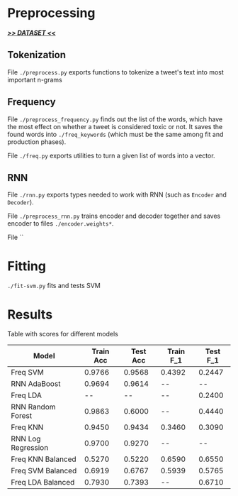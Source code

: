 # Preprocessing

[_**>> DATASET <<**_](https://www.kaggle.com/competitions/jigsaw-unintended-bias-in-toxicity-classification/data)

## Tokenization

File `./preprocess.py` exports functions to tokenize a tweet's text into most important n-grams

## Frequency

File `./preprocess_frequency.py` finds out the list of the words, which have the most effect on whether a tweet is considered toxic or not. It saves the found words into `./freq_keywords` (which must be the same among fit and production phases).

File `./freq.py` exports utilities to turn a given list of words into a vector.

## RNN

File `./rnn.py` exports types needed to work with RNN (such as `Encoder` and `Decoder`).

File `./preprocess_rnn.py` trains encoder and decoder together and saves encoder to files `./encoder.weights*`.

File ``

# Fitting

`./fit-svm.py` fits and tests SVM


# Results

Table with scores for different models

| Model              | Train Acc | Test Acc | Train F_1 | Test F_1 |
|--------------------|-----------|----------|-----------|----------|
| Freq SVM           | 0.9766    | 0.9568   | 0.4392    | 0.2447   |
| RNN AdaBoost       | 0.9694    | 0.9614   | --        | --       |
| Freq LDA           | --        | --       | --        | 0.2400   |
| RNN Random Forest  | 0.9863    | 0.6000   | --        | 0.4440   |
| Freq KNN           | 0.9450    | 0.9434   | 0.3460    | 0.3090   |
| RNN Log Regression | 0.9700    | 0.9270   | --        | --       |
| Freq KNN Balanced  | 0.5270    | 0.5220   | 0.6590    | 0.6550   |
| Freq SVM Balanced  | 0.6919    | 0.6767   | 0.5939    | 0.5765   |
| Freq LDA Balanced  | 0.7930    | 0.7393   | --        | 0.6710   |


